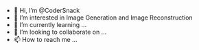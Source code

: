 - 👋 Hi, I’m @CoderSnack
- 👀 I’m interested in Image Generation and Image Reconstruction
- 🌱 I’m currently learning ...
- 💞️ I’m looking to collaborate on ...
- 📫 How to reach me ...

<!---
CoderSnack/CoderSnack is a ✨ special ✨ repository because its `README.md` (this file) appears on your GitHub profile.
You can click the Preview link to take a look at your changes.
--->
